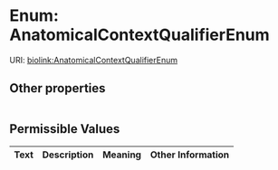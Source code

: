 
# Enum: AnatomicalContextQualifierEnum




URI: [biolink:AnatomicalContextQualifierEnum](https://w3id.org/biolink/vocab/AnatomicalContextQualifierEnum)


## Other properties

|  |  |  |
| --- | --- | --- |

## Permissible Values

| Text | Description | Meaning | Other Information |
| :--- | :---: | :---: | ---: |

